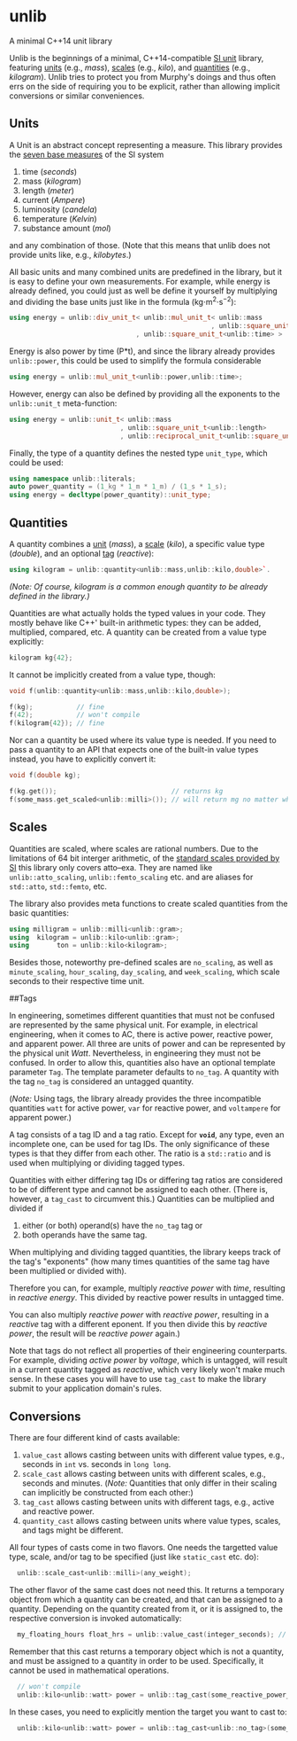 # unlib
A minimal C++14 unit library

Unlib is the beginnings of a minimal, C++14-compatible [SI unit](https://en.wikipedia.org/wiki/International_System_of_Units) library, featuring [units](#units) (e.g., _mass_), [scales](#scales) (e.g., _kilo_), and [quantities](#quantities) (e.g., _kilogram_). Unlib tries to protect you from Murphy's doings and thus often errs on the side of requiring you to be explicit, rather than allowing implicit conversions or similar conveniences. 


## Units

A Unit is an abstract concept representing a measure. This library provides the [seven base measures](https://en.wikipedia.org/wiki/SI_base_unit) of the SI system

1. time (_seconds_)
1. mass (_kilogram_)
1. length (_meter_)
1. current (_Ampere_)
1. luminosity (_candela_)
1. temperature (_Kelvin_)
1. substance amount (_mol_)

and any combination of those. (Note that this means that unlib does not provide units like, e.g., _kilobytes_.)

All basic units and many combined units are predefined in the library, but it is easy to define your own measurements. For example, while energy is already defined, you could just as well be define it yourself by multiplying and dividing the base units just like in the formula (kg⋅m<sup>2</sup>⋅s<sup>−2</sup>):

```c++
using energy = unlib::div_unit_t< unlib::mul_unit_t< unlib::mass
                                                   , unlib::square_unit_t<unlib::length> >
                                , unlib::square_unit_t<unlib::time> >
```

Energy is also power by time (P*t), and since the library already provides `unlib::power`, this could be used to simplify the formula considerable

```c++
using energy = unlib::mul_unit_t<unlib::power,unlib::time>;
```

However, energy can also be defined by providing all the exponents to the `unlib::unit_t` meta-function: 

```c++
using energy = unlib::unit_t< unlib::mass
                            , unlib::square_unit_t<unlib::length>
                            , unlib::reciprocal_unit_t<unlib::square_unit_t<unlib::time>> >;
```

Finally, the type of a quantity defines the nested type `unit_type`, which could be used:

```c++
using namespace unlib::literals;
auto power_quantity = (1_kg * 1_m * 1_m) / (1_s * 1_s);
using energy = decltype(power_quantity)::unit_type;
```


## Quantities

A quantity combines a [unit](#units) (_mass_), a [scale](#scales) (_kilo_), a specific value type (_double_), and an optional [tag](#tags) (_reactive_): 

```c++
using kilogram = unlib::quantity<unlib::mass,unlib::kilo,double>`. 
```

_(Note: Of course, _kilogram_ is a common enough quantity to be already defined in the library.)_ 

Quantities are what actually holds the typed values in your code. They mostly behave like C++' built-in arithmetic types: they can be added, multiplied, compared, etc. A quantity can be created from a value type explicitly: 

```c++
kilogram kg{42};
```

It cannot be implicitly created from a value type, though: 

```c++
void f(unlib::quantity<unlib::mass,unlib::kilo,double>);

f(kg);           // fine
f(42);           // won't compile
f(kilogram{42}); // fine
```

Nor can a quantity be used where its value type is needed. If you need to pass a quantity to an API that expects one of the built-in value types instead, you have to explicitly convert it:

```c++
void f(double kg);

f(kg.get());                             // returns kg
f(some_mass.get_scaled<unlib::milli>()); // will return mg no matter what scale some_mass is
```

## Scales

Quantities are scaled, where scales are rational numbers. Due to the limitations of 64 bit interger arithmetic, of the [standard scales provided by SI](https://en.wikipedia.org/wiki/International_System_of_Units#Prefixes) this library only covers atto–exa. They are named like `unlib::atto_scaling`, `unlib::femto_scaling` etc. and are aliases for `std::atto`, `std::femto`, etc. 

The library also provides meta functions to create scaled quantities from the basic quantities: 

```c++
using milligram = unlib::milli<unlib::gram>;
using  kilogram = unlib::kilo<unlib::gram>;
using       ton = unlib::kilo<kilogram>;
```

Besides those, noteworthy pre-defined scales are `no_scaling`, as well as `minute_scaling`, `hour_scaling`, `day_scaling`, and `week_scaling`, which scale seconds to their respective time unit.   


##Tags

In engineering, sometimes different quantities that must not be confused are represented by the same physical unit. For example, in electrical engineering, when it comes to AC, there is active power, reactive power, and apparent power. All three are units of power and can be represented by the physical unit _Watt_. Nevertheless, in engineering they must not be confused. In order to allow this, quantities also have an optional template parameter `Tag`. The template parameter defaults to `no_tag`. A quantity with the tag `no_tag` is considered an untagged quantity. 

(_Note:_ Using tags, the library already provides the three incompatible quantities `watt` for active power, `var` for reactive power, and `voltampere` for apparent power.)

A tag consists of a tag ID and a tag ratio. Except for **`void`**, any type, even an incomplete one, can be used for tag IDs. The only significance of these types is that they differ from each other. The ratio is a `std::ratio` and is used when multiplying or dividing tagged types.

Quantities with either differing tag IDs or differing tag ratios are considered to be of different type and cannot be assigned to each other. (There is, however, a `tag_cast` to circumvent this.) Quantities can be multiplied and divided if

 1. either (or both) operand(s) have the `no_tag` tag or 
 1. both operands have the same tag.

When multiplying and dividing tagged quantities, the library keeps track of the tag's "exponents" (how many times quantities of the same tag have been multiplied or divided with). 

Therefore you can, for example, multiply _reactive power_ with _time_, resulting in _reactive energy_. This divided by reactive power results in untagged time. 

You can also multiply _reactive power_ with _reactive power_, resulting in a _reactive_ tag with a different eponent. If you then divide this by _reactive power_, the result will be _reactive power_ again.)

Note that tags do not reflect all properties of their engineering counterparts. For example, dividing _active power_ by _voltage_, which is untagged, will result in a current quantity tagged as _reactive_, which very likely won't make much sense. In these cases you will have to use `tag_cast` to make the library submit to your application domain's rules. 


## Conversions

There are four different kind of casts available: 

 1. `value_cast` allows casting between units with different value types, e.g., seconds in `int` vs. seconds in `long long`.
 1. `scale_cast` allows casting between units with different scales, e.g., seconds and minutes. (_Note:_ Quantities that only differ in their scaling can implicitly be constructed from each other:)
 1. `tag_cast` allows casting between units with different tags, e.g., active and reactive power.
 1. `quantity_cast` allows casting between units where value types, scales, and tags might be different. 

All four types of casts come in two flavors. One needs the targetted value type, scale, and/or tag to be specified (just like `static_cast` etc. do): 

```c++
  unlib::scale_cast<unlib::milli>(any_weight);
```

The other flavor of the same cast does not need this. It returns a temporary object from which a quantity can be created, and that can be assigned to a quantity. Depending on the quantity created from it, or it is assigned to, the respective conversion is invoked automatically: 

```c++
  my_floating_hours float_hrs = unlib::value_cast(integer_seconds); // note: scale cast from secs to hrs is implicit
```

Remember that this cast returns a temporary object which is not a quantity, and must be assigned to a quantity in order to be used. Specifically, it cannot be used in mathematical operations. 

```c++
  // won't compile
  unlib::kilo<unlib::watt> power = unlib::tag_cast(some_reactive_power_in_kW) / some_time;
```

In these cases, you need to explicitly mention the target you want to cast to: 

```c++
  unlib::kilo<unlib::watt> power = unlib::tag_cast<unlib::no_tag>(some_reactive_power_in_kW) / some_time;
```
